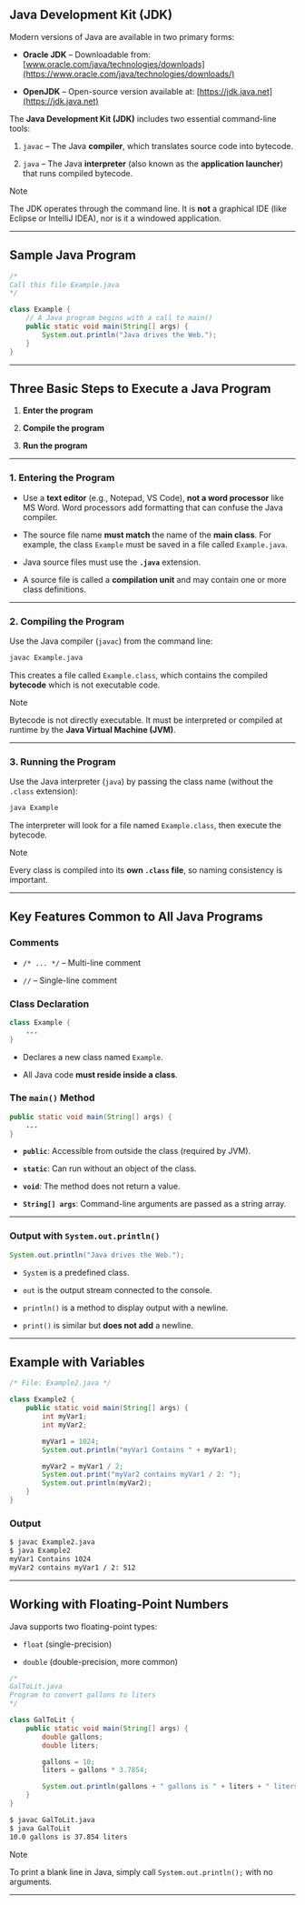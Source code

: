 
## Java Development Kit (JDK)

Modern versions of Java are available in two primary forms:

- **Oracle JDK** – Downloadable from: [www.oracle.com/java/technologies/downloads](https://www.oracle.com/java/technologies/downloads/)
    
- **OpenJDK** – Open-source version available at: [https://jdk.java.net](https://jdk.java.net)
    

The **Java Development Kit (JDK)** includes two essential command-line tools:

1. `javac` – The Java **compiler**, which translates source code into bytecode.
    
2. `java` – The Java **interpreter** (also known as the **application launcher**) that runs compiled bytecode.


> [!note] 
> The JDK operates through the command line. It is **not** a graphical IDE (like Eclipse or IntelliJ IDEA), nor is it a windowed application.

---

## Sample Java Program

```java
/*
Call this file Example.java
*/

class Example {
    // A Java program begins with a call to main()
    public static void main(String[] args) {
        System.out.println("Java drives the Web.");
    }
}
```

---

## Three Basic Steps to Execute a Java Program

1. **Enter the program**
    
2. **Compile the program**
    
3. **Run the program**
    

---

### 1. Entering the Program

- Use a **text editor** (e.g., Notepad, VS Code), **not a word processor** like MS Word. Word processors add formatting that can confuse the Java compiler.

- The source file name **must match** the name of the **main class**. For example, the class `Example` must be saved in a file called `Example.java`.

- Java source files must use the **`.java`** extension.

- A source file is called a **compilation unit** and may contain one or more class definitions.

---

### 2. Compiling the Program

Use the Java compiler (`javac`) from the command line:

```bash
javac Example.java
```

This creates a file called `Example.class`, which contains the compiled **bytecode** which is not executable code.

>[!note] 
>Bytecode is not directly executable. It must be interpreted or compiled at runtime by the **Java Virtual Machine (JVM)**.

---

### 3. Running the Program

Use the Java interpreter (`java`) by passing the class name (without the `.class` extension):

```bash
java Example
```

The interpreter will look for a file named `Example.class`, then execute the bytecode.

>[!note] 
>Every class is compiled into its **own `.class` file**, so naming consistency is important.

---

## Key Features Common to All Java Programs

### Comments

- `/* ... */` – Multi-line comment
    
- `//` – Single-line comment
    

### Class Declaration

```java
class Example {
    ...
}
```

- Declares a new class named `Example`.
    
- All Java code **must reside inside a class**.
    

### The `main()` Method

```java
public static void main(String[] args) {
    ...
}
```

- **`public`**: Accessible from outside the class (required by JVM).
    
- **`static`**: Can run without an object of the class.
    
- **`void`**: The method does not return a value.
    
- **`String[] args`**: Command-line arguments are passed as a string array.
    

---

### Output with `System.out.println()`

```java
System.out.println("Java drives the Web.");
```

- `System` is a predefined class.
    
- `out` is the output stream connected to the console.
    
- `println()` is a method to display output with a newline.
    
- `print()` is similar but **does not add** a newline.
    

---

## Example with Variables

```java
/* File: Example2.java */

class Example2 {
    public static void main(String[] args) {
        int myVar1;
        int myVar2;

        myVar1 = 1024;
        System.out.println("myVar1 Contains " + myVar1);

        myVar2 = myVar1 / 2;
        System.out.print("myVar2 contains myVar1 / 2: ");
        System.out.println(myVar2);
    }
}
```

### Output

```bash
$ javac Example2.java
$ java Example2
myVar1 Contains 1024
myVar2 contains myVar1 / 2: 512
```

---

## Working with Floating-Point Numbers

Java supports two floating-point types:

- `float` (single-precision)
    
- `double` (double-precision, more common)
    
```java
/*
GalToLit.java
Program to convert gallons to liters
*/

class GalToLit {
    public static void main(String[] args) {
        double gallons;
        double liters;

        gallons = 10;
        liters = gallons * 3.7854;

        System.out.println(gallons + " gallons is " + liters + " liters");
    }
}
```

```bash
$ javac GalToLit.java
$ java GalToLit
10.0 gallons is 37.854 liters
```

>[!note] 
>To print a blank line in Java, simply call `System.out.println();` with no arguments.

---
